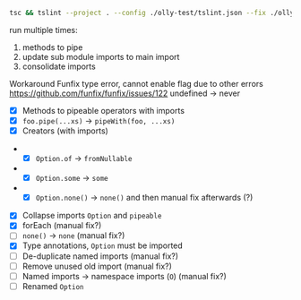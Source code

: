 ```bash
tsc && tslint --project . --config ./olly-test/tslint.json --fix ./olly-test/main.ts
```

run multiple times:
1. methods to pipe
2. update sub module imports to main import
3. consolidate imports

Workaround Funfix type error, cannot enable flag due to other errors
https://github.com/funfix/funfix/issues/122
undefined -> never


- [x] Methods to pipeable operators with imports
- [x] `foo.pipe(...xs)` -> `pipeWith(foo, ...xs)`
- [x] Creators (with imports)
- - [x] `Option.of` -> `fromNullable`
- - [x] `Option.some` -> `some`
- - [x] `Option.none()` -> `none()` and then manual fix afterwards (?)
- [x] Collapse imports `Option` and `pipeable`
- [x] forEach (manual fix?)
- [ ] `none()` -> `none` (manual fix?)
- [x] Type annotations, `Option` must be imported
- [ ] De-duplicate named imports (manual fix?)
- [ ] Remove unused old import (manual fix?)
- [ ] Named imports -> namespace imports (`O`) (manual fix?)
- [ ] Renamed `Option`
